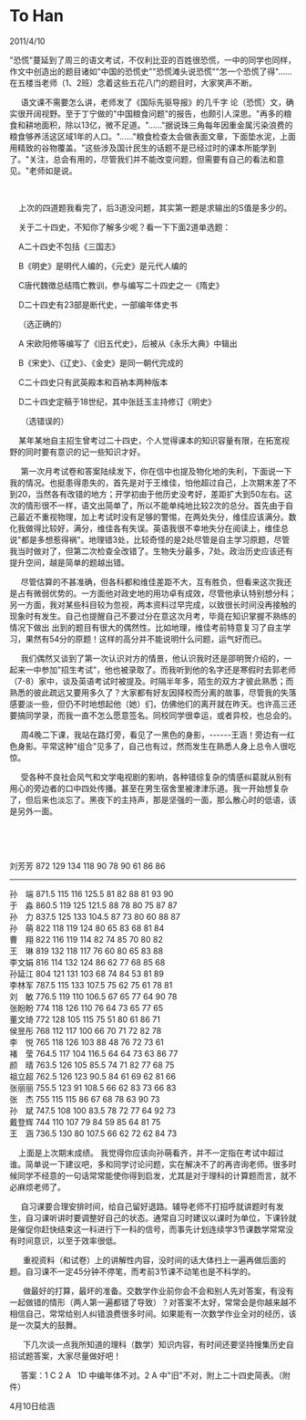 # To Han
2011/4/10

"恐慌"蔓延到了周三的语文考试，不仅利比亚的百姓很恐慌，一中的同学也同样，作文中创造出的题目诸如"中国的恐慌史""恐慌滩头说恐慌""怎一个恐慌了得"......在五楼当老师（1、2班）念着这些五花八门的题目时，大家笑声不断。

     语文课不需要怎么讲，老师发了《国际先驱导报》的几千字
论（恐慌）文，确实很开阔视野。至于丁宁做的"中国粮食问题"的报告，也颇引人深思。"再多的粮食和耕地面积，除以13亿，微不足道。"......"据说珠三角每年因重金属污染浪费的粮食够养活这区域1年的人口。"......"粮食检查太会做表面文章，下面垫水泥，上面用精致的谷物覆盖。"这些涉及国计民生的话题不是已经过时的课本所能学到了。"关注，总会有用的，尽管我们并不能改变问题，但需要有自己的看法和意见。"老师如是说。

    

    上次的四道题我看完了，后3道没问题，其实第一题是求输出的S值是多少的。

    关于二十四史，不知你了解多少呢？看一下下面2道单选题：

    A二十四史不包括《三国志》

    B《明史》是明代人编的，《元史》是元代人编的

    C唐代魏徴总结隋亡教训，参与编写二十四史之一《隋史》

    D二十四史有23部是断代史，一部编年体史书

    （选正确的）

    A 宋欧阳修等编写了《旧五代史》，后被从《永乐大典》中辑出

    B《宋史》、《辽史》、《金史》是同一朝代完成的

    C二十四史只有武英殿本和百衲本两种版本

    D二十四史定稿于18世纪，其中张廷玉主持修订《明史》

     （选错误的）

   
某年某地自主招生曾考过二十四史，个人觉得课本的知识容量有限，在拓宽视野的同时要有意识的记一些知识才好。

    
第一次月考试卷和答案陆续发下，你在信中也提及物化地的失利，下面说一下我的情况。也挺患得患失的，首先是对于王维佳，怕他超过自己，上次期末差了不到20，当然各有改错的地方；开学初由于他历史没考好，差距扩大到50左右。这次的情形很不一样，语文出简单了，所以不能单纯地比较2次的总分。首先由于自己最近不重视物理，加上考试时没有足够的警惕，在两处失分，维佳应该满分。数化我做得比较好，满分，维佳各有失误。英语我很不幸地失分在阅读上，维佳总说"都是多想惹得祸"。地理错3处，比较奇怪的是2处尽管是自主学习原题，尽管我当时做对了，但第二次检查全改错了。生物失分最多，7处。政治历史应该还有提升空间，越是简单的题越出错。

    
尽管估算的不甚准确，但各科都和维佳差距不大，互有胜负，但看来这次我还是占有微弱优势的。一方面他对政史地的用功卓有成效，尽管他承认特别想分科；另一方面，我对某些科目较为忽视，两本资料过早完成，以致很长时间没再接触的现象时有发生。自己也提醒自己不要过分在意这次月考，毕竟在知识掌握不熟练的情况下做出
出到的题目有很大的偶然性。比如地理，维佳考前特意复习了自主学习，果然有54分的原题！这样的高分并不能说明什么问题，运气好而已。

    
我们偶然又谈到了第一次认识对方的情景，他认识我时还是邵明贺介绍的，一起来一中参加"招生考试"，他也被录取了。而我听到他的名字还是寒假时去郭老师（7-8）家中，谈及英语考试时被提及。时隔半年多，陌生的双方才彼此熟悉；而熟悉的彼此疏远又要用多久了？大家都有好友因择校而分离的故事，尽管我的失落感要淡一些，但仍不时地想起他（她）们，仿佛他们的离开就在昨天。也许高三还要搞同学录，而我一直不怎么愿意签名。同校同学很幸运，或者异校，也总会的。

    
周4晚二下课，我站在路灯旁，看见了一黑色的身影，------王涵！旁边有一红色身影。平常这种"组合"见多了，自己也有过，然而发生在熟悉人身上总令人很吃惊。

    
受各种不良社会风气和文学电视剧的影响，各种错综复杂的情感纠葛就从别有用心的旁边者的口中四处传播。甚至在男生宿舍里被津津乐道。我一开始想复杂了，但后来也淡忘了。黑夜下的主持声，那是坚强的一面，那么散心时的低语，该是另外一面。

    

    

  刘芳芳   872     129   134   118     90   78   90   61   86   86   
  -------- ------- ----- ----- ------- ---- ---- ---- ---- ---- ---- --
  孙　端   871.5   115   116   125.5   81   82   88   81   93   90   
  于　淼   860.5   119   125   121.5   88   78   80   75   87   87   
  孙　力   837.5   125   133   104.5   87   73   80   60   88   87   
  孙　萌   822     118   119   124     80   65   83   68   81   84   
  曹　翔   822     116   119   114     82   74   85   70   80   82   
  王　琳   819     132   118   117     76   60   80   65   83   88   
  李文娟   816     114   132   124     86   62   77   68   85   68   
  孙延江   804     121   131   103     68   74   84   53   81   89   
  李林军   787.5   115   133   107.5   75   62   75   61   78   81   
  刘　敏   776.5   119   110   106.5   67   65   77   64   90   78   
  张盼盼   774     118   126   110     76   64   73   65   77   65   
  董文琦   772     128   105   115     75   51   80   61   86   71   
  侯昱彤   768     112   117   100     66   70   71   72   82   78   
  李　悦   765     118   126   103     88   48   76   72   73   61   
  褚　莹   764.5   117   104   116.5   64   64   73   63   86   77   
  颜　晴   763.5   126   105   85.5    74   71   82   77   68   75   
  祖立超   762.5   126   123   90.5    84   61   69   62   81   66   
  张丽丽   755.5   123   91    108.5   66   62   83   73   66   83   
  张　杰   755     115   115   86      67   68   78   63   90   73   
  孙　斌   747.5   108   100   83.5    78   72   77   64   92   73   
  戴登辉   744     110   107   79      84   59   85   64   81   75   
  王　涵   736.5   130   80    107.5   66   62   72   62   84   73   

    上面是上次期末成绩。
我觉得你应该向孙萌看齐，并不一定指在考试中超过谁。简单说一下建议吧，多和同学讨论问题，实在解决不了的再咨询老师。很多时候同学不经意的一句话常常能使你得到启发，尤其是对于理科的计算题而言，就不必麻烦老师了。

    
自习课要合理安排时间，给自己留好退路。辅导老师不打招呼就讲题时有发生，自习课听讲时要调整好自己的状态。通常自习时建议以课时为单位，下课铃就是催促你赶快结束这一科进行下一科的信号，而事先计划连续学3节课数学常常没有时间意识，以至于效率很低。

     
重视资料（和试卷）上的讲解性内容，没时间的话大体扫上一遍再做后面的题。自习课不一定45分钟不停笔，而考前3节课不动笔也是不科学的。

     
做最好的打算，最坏的准备。交数学作业前你会不会和别人先对答案，有没有一起做错的情形（两人第一遍都错了导致）？对答案不太好，常常会是你越来越不相信自己，常常给别人纠错浪费很多时间。如果能有一次数学作业全对的经历，该是一次莫大的鼓舞。

     
下几次谈一点我所知道的理科（数学）知识内容，有时间还要坚持搜集历史自招试题答案，大家尽量做好吧！

     答案：1 C 2 A   1D 中编年体不对。2 A
中"旧"不对，附上二十四史简表。（附件）

4月10日给涵



